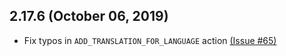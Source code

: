## 2.17.6 (October 06, 2019)

- Fix typos in `ADD_TRANSLATION_FOR_LANGUAGE` action [(Issue #65)](https://github.com/ryandrewjohnson/react-localize-redux/issues/65)
